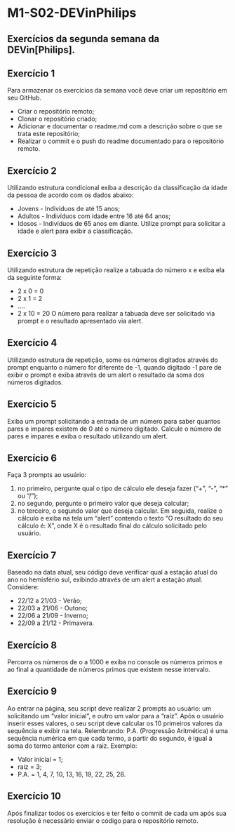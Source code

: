 # M1-S02-DEVinPhilips
## Exercícios da segunda semana da DEVin[Philips].

## Exercício 1
Para armazenar os exercícios da semana você deve criar um repositório em seu GitHub.
- Criar o repositório remoto;
- Clonar o repositório criado;
- Adicionar e documentar o readme.md com a descrição sobre o que se trata este repositório;
- Realizar o commit e o push do readme documentado para o repositório remoto.
## Exercício 2
Utilizando estrutura condicional exiba a descrição da classificação da idade da pessoa de acordo com os dados abaixo:
- Jovens - Indivíduos de até 15 anos;
- Adultos - Indivíduos com idade entre 16 até 64 anos;
- Idosos - Indivíduos de 65 anos em diante.
Utilize prompt para solicitar a idade e alert para exibir a classificação.
## Exercício 3
Utilizando estrutura de repetição realize a tabuada do número x e exiba ela da seguinte forma:
- 2 x 0 = 0
- 2 x 1 = 2
- ....
- 2 x 10 = 20
O número para realizar a tabuada deve ser solicitado via prompt e o resultado apresentado via alert.
## Exercício 4
Utilizando estrutura de repetição, some os números digitados através do prompt enquanto o número for diferente de -1, quando digitado -1 pare de exibir o prompt e exiba através de um alert o resultado da soma dos números digitados.
## Exercício 5
Exiba um prompt solicitando a entrada de um número para saber quantos pares e impares existem de 0 até o número digitado.
Calcule o número de pares e impares e exiba o resultado utilizando um alert.
## Exercício 6
Faça 3 prompts ao usuário:
1. no primeiro, pergunte qual o tipo de cálculo ele deseja fazer (“+”, “-”, “*” ou “/”);
2. no segundo, pergunte o primeiro valor que deseja calcular;
3. no terceiro, o segundo valor que deseja calcular.
Em seguida, realize o cálculo e exiba na tela um “alert” contendo o texto “O resultado do seu cálculo é: X”, onde X é o resultado final do cálculo solicitado pelo usuário.
## Exercício 7
Baseado na data atual, seu código deve verificar qual a estação atual do ano no hemisfério sul, exibindo através de um alert a estação atual. 
Considere: 
- 22/12 a 21/03 - Verão; 
- 22/03 a 21/06 - Outono; 
- 22/06 a 21/09 - Inverno; 
- 22/09 a 21/12 - Primavera.
## Exercício 8
Percorra os números de o a 1000 e exiba no console os números primos e ao final a quantidade de números primos que existem nesse intervalo.
## Exercício 9
Ao entrar na página, seu script deve realizar 2 prompts ao usuário: um solicitando um “valor inicial”, e outro um valor para a “raíz”. Após o usuário inserir esses valores, o seu script deve calcular os 10 primeiros valores da sequência e exibir na tela.
Relembrando: P.A. (Progressão Aritmética) é uma sequência numérica em que cada termo, a partir do segundo, é igual à soma do termo anterior com a raiz. 
Exemplo: 
- Valor inicial = 1; 
- raiz = 3; 
- P.A. = 1, 4, 7, 10, 13, 16, 19, 22, 25, 28.
## Exercício 10
Após finalizar todos os exercícios e ter feito o commit de cada um após sua resolução é necessário enviar o código para o repositório remoto.
